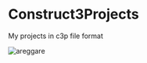 # Construct3Projects
My projects in c3p file format



![areggare](https://user-images.githubusercontent.com/91714671/203114059-9951416b-08e6-40b0-ab96-c9cc069c5076.png)
